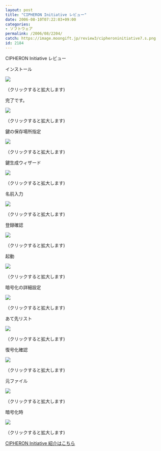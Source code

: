 ```yaml
---
layout: post
title: "CIPHERON Initiative レビュー"
date: 2006-08-10T07:22:03+09:00
categories:
- ソフトウェア
permalink: /2006/08/2204/
catch: https://image.moongift.jp/review3/cipheroninitiative7.s.png
id: 2184
---
```

CIPHERON Initiative レビュー   
<!--more-->

インストール

  

[![](https://image.moongift.jp/review3/cipheroninitiative1.s.png)](https://image.moongift.jp/review3/cipheroninitiative1.png)  
  
（クリックすると拡大します)

  

完了です。

  

[![](https://image.moongift.jp/review3/cipheroninitiative2.s.png)](https://image.moongift.jp/review3/cipheroninitiative2.png)  
  
（クリックすると拡大します)

  

鍵の保存場所指定

  

[![](https://image.moongift.jp/review3/cipheroninitiative3.s.png)](https://image.moongift.jp/review3/cipheroninitiative3.png)  
  
（クリックすると拡大します)

  

鍵生成ウィザード

  

[![](https://image.moongift.jp/review3/cipheroninitiative4.s.png)](https://image.moongift.jp/review3/cipheroninitiative4.png)  
  
（クリックすると拡大します)

  

名前入力

  

[![](https://image.moongift.jp/review3/cipheroninitiative5.s.png)](https://image.moongift.jp/review3/cipheroninitiative5.png)  
  
（クリックすると拡大します)

  

登録確認

  

[![](https://image.moongift.jp/review3/cipheroninitiative6.s.png)](https://image.moongift.jp/review3/cipheroninitiative6.png)  
  
（クリックすると拡大します)

  

起動

  

[![](https://image.moongift.jp/review3/cipheroninitiative7.s.png)](https://image.moongift.jp/review3/cipheroninitiative7.png)  
  
（クリックすると拡大します)

  

暗号化の詳細設定

  

[![](https://image.moongift.jp/review3/cipheroninitiative8.s.png)](https://image.moongift.jp/review3/cipheroninitiative8.png)  
  
（クリックすると拡大します)

  

あて先リスト

  

[![](https://image.moongift.jp/review3/cipheroninitiative9.s.png)](https://image.moongift.jp/review3/cipheroninitiative9.png)  
  
（クリックすると拡大します)

  

復号化確認

  

[![](https://image.moongift.jp/review3/cipheroninitiative10.s.png)](https://image.moongift.jp/review3/cipheroninitiative10.png)  
  
（クリックすると拡大します)

  

元ファイル

  

[![](https://image.moongift.jp/review3/cipheroninitiative11.s.png)](https://image.moongift.jp/review3/cipheroninitiative11.png)  
  
（クリックすると拡大します)

  

暗号化時

  

[![](https://image.moongift.jp/review3/cipheroninitiative12.s.png)](https://image.moongift.jp/review3/cipheroninitiative12.png)  
  
（クリックすると拡大します)

  

[CIPHERON Initiative 紹介はこちら](http://fw.moongift.jp/intro/i-2196.html)


